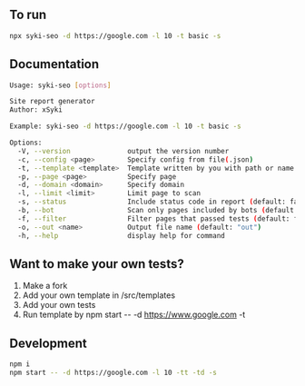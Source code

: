 ## To run

```bash
npx syki-seo -d https://google.com -l 10 -t basic -s
```

## Documentation

```bash
Usage: syki-seo [options]

Site report generator
Author: xSyki

Example: syki-seo -d https://google.com -l 10 -t basic -s

Options:
  -V, --version              output the version number
  -c, --config <page>        Specify config from file(.json)
  -t, --template <template>  Template written by you with path or name defined earlier. (default: "basic")
  -p, --page <page>          Specify page
  -d, --domain <domain>      Specify domain
  -l, --limit <limit>        Limit page to scan
  -s, --status               Include status code in report (default: false)
  -b, --bot                  Scan only pages included by bots (default: false)
  -f, --filter               Filter pages that passed tests (default: false)
  -o, --out <name>           Output file name (default: "out")
  -h, --help                 display help for command
```

## Want to make your own tests?

1. Make a fork
2. Add your own template in /src/templates
3. Add your own tests
4. Run template by npm start -- -d https://www.google.com -t <your-template-name>

## Development

```bash
npm i
npm start -- -d https://google.com -l 10 -tt -td -s
```
